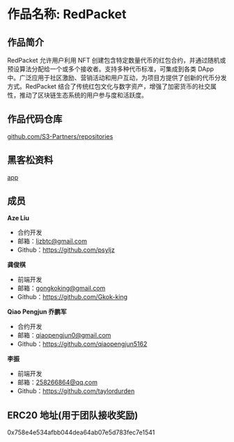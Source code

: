 # 作品名称: RedPacket

## 作品简介

RedPacket 允许用户利用 NFT 创建包含特定数量代币的红包合约，并通过随机或预设算法分配给一个或多个接收者。支持多种代币标准，可集成到各类 DApp 中。广泛应用于社区激励、营销活动和用户互动，为项目方提供了创新的代币分发方式。RedPacket 结合了传统红包文化与数字资产，增强了加密货币的社交属性，推动了区块链生态系统的用户参与度和活跃度。


## 作品代码仓库
[github.com/S3-Partners/repositories](https://github.com/orgs/S3-Partners/repositories)

## 黑客松资料
[app](#)



## 成员


**Aze Liu**

- 合约开发
- 邮箱：ljzbtc@gmail.com
- Github：https://github.com/psyljz


**龚俊棋**

- 前端开发
- 邮箱：gongkoking@gmail.com
- Github：https://github.com/Gkok-king


**Qiao Pengjun 乔鹏军**

- 合约开发
- 邮箱：qiaopengjun0@gmail.com
- Github：https://github.com/qiaopengjun5162


**李振**

- 前端开发
- 邮箱：258266864@qq.com
- Github：https://github.com/taylordurden


## ERC20 地址(用于团队接收奖励)
0x758e4e534afbb044dea64ab07e5d783fec7e1541
